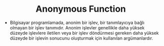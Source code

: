 <h1 align="center">Anonymous Function</h1>

- Bilgisayar programlamada, anonim bir işlev, bir tanımlayıcıya bağlı olmayan bir işlev tanımıdır. Anonim işlevler genellikle daha yüksek düzeyde işlevlere iletilen veya bir işlev döndürmesi gereken daha yüksek düzeyde bir işlevin sonucunu oluşturmak için kullanılan argümanlardır.